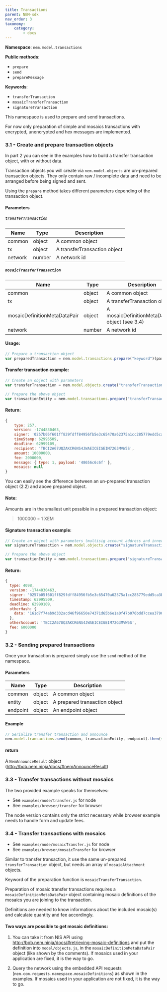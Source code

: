 ```yaml
---
title: Transactions
parent: NEM-sdk
nav_order: 3
taxonomy:
    category:
        - docs
---
```


**Namespace**: `nem.model.transactions`

**Public methods**:
- `prepare`
- `send`
- `prepareMessage`

**Keywords**:
- `transferTransaction`
- `mosaicTransferTransaction`
- `signatureTransaction`

This namespace is used to prepare and send transactions. 

For now only preparation of simple and mosaics transactions with encrypted, unencrypted and hex messages are implemented.

### 3.1 - Create and prepare transaction objects

In part 2 you can see in the examples how to build a transfer transaction object, with or without data.

Transaction objects you will create via `nem.model.objects` are un-prepared transaction objects. They only contain raw / incomplete data and need to be arranged before being signed and sent.

Using the `prepare` method takes different parameters depending of the transaction object.

#### Parameters

##### `transferTransaction`

|Name           | Type             | Description                  |
|---------------|------------------|------------------------------|
|common         | object           | A common object              |
|tx             | object           | A transferTransaction object |
|network        | number           | A network id                 |

##### `mosaicTransferTransaction`

|Name                          | Type             | Description                           |
|------------------------------|------------------|---------------------------------------|
|common                        | object           | A common object                       |
|tx                            | object           | A transferTransaction object          |
|mosaicDefinitionMetaDataPair  | object           | A mosaicDefinitionMetaDataPair object (see 3.4)|
|network                       | number           | A network id                          |

#### Usage:

```javascript
// Prepare a transaction object
var preparedTransaction = nem.model.transactions.prepare("keyword")(param1, param2, ...);
```

#### Transfer transaction example:

```javascript
// Create an object with parameters
var transferTransaction = nem.model.objects.create("transferTransaction")("TBCI2A67UQZAKCR6NS4JWAEICEIGEIM72G3MVW5S", 10, "Hello");

// Prepare the above object
var transactionEntity = nem.model.transactions.prepare("transferTransaction")(common, transferTransaction, nem.model.network.data.testnet.id)
```

#### Return:

```javascript
{
	type: 257,
  	version: -1744830463,
  	signer: '0257b05f601ff829fdff84956fb5e3c65470a62375a1cc285779edd5ca3b42f6',
  	timeStamp: 62995509,
  	deadline: 62999109,
  	recipient: 'TBCI2A67UQZAKCR6NS4JWAEICEIGEIM72G3MVW5S',
  	amount: 10000000,
  	fee: 2000000,
  	message: { type: 1, payload: '48656c6c6f' },
  	mosaics: null
}
```

You can easily see the difference between an un-prepared transaction object (2.2) and above prepared object.

#### Note:

Amounts are in the smallest unit possible in a prepared transaction object:

> 1000000 = 1 XEM

#### Signature transaction example:

```javascript
// Create an object with parameters (multisig account address and inner transaction hash)
var signatureTransaction = nem.model.objects.create("signatureTransaction")("TBCI2A67UQZAKCR6NS4JWAEICEIGEIM72G3MVW5S", "161d7f74ab9d332acd46f96650e74371d65b6e1a0f47b076bdd7ccea37903175");

// Prepare the above object
var transactionEntity = nem.model.transactions.prepare("signatureTransaction")(common, signatureTransaction, nem.model.network.data.testnet.id)
```

#### Return:

```javascript
{
  type: 4098,
  version: -1744830463,
  signer: '0257b05f601ff829fdff84956fb5e3c65470a62375a1cc285779edd5ca3b42f6',
  timeStamp: 62995509,
  deadline: 62999109,
  otherHash: {
    data: '161d7f74ab9d332acd46f96650e74371d65b6e1a0f47b076bdd7ccea37903175'
  },
  otherAccount: 'TBCI2A67UQZAKCR6NS4JWAEICEIGEIM72G3MVW5S',
  fee: 6000000
}
```

### 3.2 - Sending prepared transactions

Once your transaction is prepared simply use the `send` method of the namespace.

#### Parameters

|Name           | Type             | Description                   |
|---------------|------------------|-------------------------------|
|common         | object           | A common object               |
|entity         | object           | A prepared transaction object |
|endpoint       | object           | An endpoint object            |

#### Example

```javascript
// Serialize transfer transaction and announce
nem.model.transactions.send(common, transactionEntity, endpoint).then(function(res) {....});

```

#### return

A `NemAnnounceResult` object (http://bob.nem.ninja/docs/#nemAnnounceResult)

### 3.3 - Transfer transactions without mosaics

The two provided example speaks for themselves:

- See `examples/node/transfer.js` for node
- See `examples/browser/transfer` for browser

The node version contains only the strict necessary while browser example needs to handle form and update fees.

### 3.4 - Transfer transactions with mosaics

- See `examples/node/mosaicTransfer.js` for node
- See `examples/browser/mosaicTransfer` for browser

Similar to transfer transaction, it use the same un-prepared `transferTransaction` object, but needs an array of `mosaicAttachment` objects.

Keyword of the preparation function is `mosaicTransferTransaction`.

Preparation of mosaic transfer transactions requires a `mosaicDefinitionMetaDataPair` object containing mosaic definitions of the mosaics you are joining to the transaction. 

Definitions are needed to know informations about the included mosaic(s) and calculate quantity and fee accordingly.

#### Two ways are possible to get mosaic definitions:

 1) You can take it from NIS API using http://bob.nem.ninja/docs/#retrieving-mosaic-definitions and put the definition into `model/objects.js`, in the `mosaicDefinitionMetaDataPair` object (like shown by the comments). If mosaics used in your application are fixed, it is the way to go.

 2) Query the network using the embedded API requests (`nem.com.requests.namespace.mosaicDefinitions`) as shown in the examples. If mosaics used in your application are not fixed, it is the way to go.
